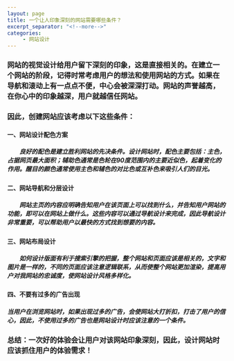 ```yaml
---
layout: page
title: 一个让人印象深刻的网站需要哪些条件？
excerpt_separator: "<!--more-->"
categories:
     - 网站设计
---
```


### 网站的视觉设计给用户留下深刻的印象，这是直接相关的。在建立一个网站的阶段，记得时常考虑用户的想法和使用网站的方式。如果在导航和滚动上有一点点不便，中心会被深深打动。网站的声誉越高，在你心中的印象越深，用户就越信任网站。
### 因此，创建网站应该考虑以下这些条件：
#### 一、网站设计配色方案
##### 　　良好的配色是建立胜利网站的先决条件。设计网站时，配色主要包括：主色，占据网页最大面积；辅助色通常是色轮在90度范围内的主要近似色，起着变化的作用。醒目的颜色通常使用主色和辅色的对比色或互补色来吸引人们的目光。
#### 二、网站导航和分层设计
##### 　　网站主页的内容应明确告知用户在该页面上可以找到什么，并告知用户网站的功能，即可以在网站上做什么。这些内容可以通过导航设计来完成，因此导航设计非常重要，可以帮助用户以最快的方式找到想要的内容。
#### 三、网站布局设计
##### 　　如何设计版面有利于搜索引擎的把握，整个网站和页面应该是相关的，文字和图片是一样的，不同的页面应该注意逻辑联系，从而使整个网站更加渲染，提高用户对我网站的忠诚度，使网站设计风格多样化。
#### 四、不要有过多的广告出现
##### 当用户在浏览网站时，如果出现过多的广告，会使网站大打折扣，打击了用户的信心，因此，不使用过多的广告也是网站设计时应该注意的一个条件。
### 总结：一次好的体验会让用户对该网站印象深刻，因此，设计网站时应该抓住用户的体验需求！



